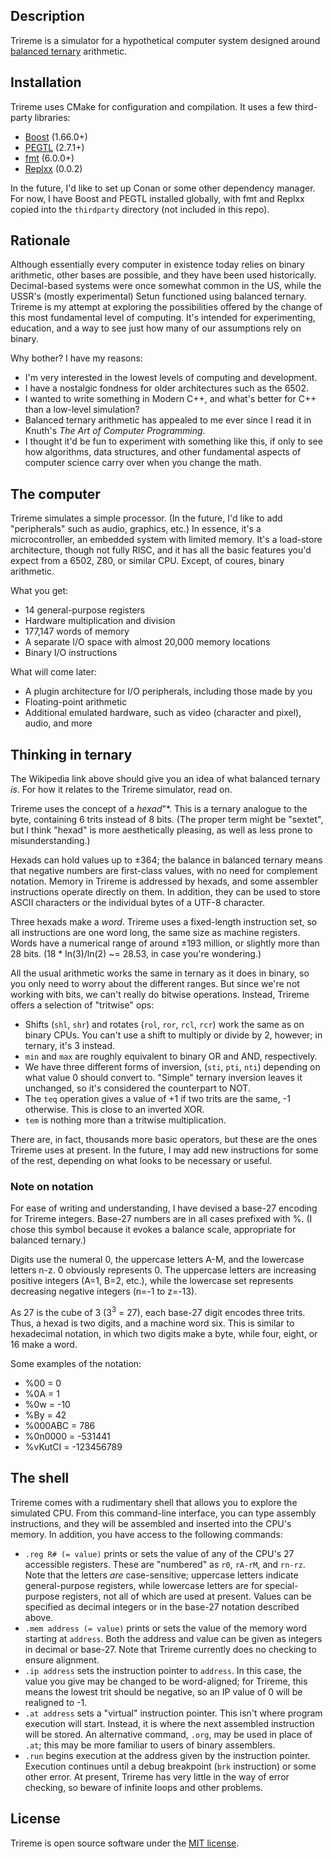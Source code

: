 ## Description

Trireme is a simulator for a hypothetical computer system designed around [balanced ternary](https://en.wikipedia.org/Balanced_ternary) arithmetic.

## Installation

Trireme uses CMake for configuration and compilation. It uses a few third-party libraries:

* [Boost](https://www.boost.org) (1.66.0+)
* [PEGTL](https://github.com/taocpp/PEGTL/tree/2.x) (2.7.1+)
* [fmt](https://fmt.dev/) (6.0.0+)
* [Replxx](https://github.com/AmokHuginnsson/replxx) (0.0.2)

In the future, I'd like to set up Conan or some other dependency manager. For now, I have Boost and PEGTL installed globally, with fmt and Replxx copied into the `thirdparty` directory (not included in this repo).

## Rationale

Although essentially every computer in existence today relies on binary arithmetic, other bases are possible, and they have been used historically. Decimal-based systems were once somewhat common in the US, while the USSR's (mostly experimental) Setun functioned using balanced ternary. Trireme is my attempt at exploring the possibilities offered by the change of this most fundamental level of computing. It's intended for experimenting, education, and a way to see just how many of our assumptions rely on binary.

Why bother? I have my reasons:

* I'm very interested in the lowest levels of computing and development.
* I have a nostalgic fondness for older architectures such as the 6502.
* I wanted to write something in Modern C++, and what's better for C++ than a low-level simulation?
* Balanced ternary arithmetic has appealed to me ever since I read it in Knuth's _The Art of Computer Programming_.
* I thought it'd be fun to experiment with something like this, if only to see how algorithms, data structures, and other fundamental aspects of computer science carry over when you change the math.

## The computer

Trireme simulates a simple processor. (In the future, I'd like to add "peripherals" such as audio, graphics, etc.) In essence, it's a microcontroller, an embedded system with limited memory. It's a load-store architecture, though not fully RISC, and it has all the basic features you'd expect from a 6502, Z80, or similar CPU. Except, of coures, binary arithmetic.

What you get:

* 14 general-purpose registers
* Hardware multiplication and division
* 177,147 words of memory
* A separate I/O space with almost 20,000 memory locations
* Binary I/O instructions

What will come later:

* A plugin architecture for I/O peripherals, including those made by you
* Floating-point arithmetic
* Additional emulated hardware, such as video (character and pixel), audio, and more

## Thinking in ternary

The Wikipedia link above should give you an idea of what balanced ternary *is*. For how it relates to the Trireme simulator, read on.

Trireme uses the concept of a *hexad*"*. This is a ternary analogue to the byte, containing 6 trits instead of 8 bits. (The proper term might be "sextet", but I think "hexad" is more aesthetically pleasing, as well as less prone to misunderstanding.)

Hexads can hold values up to ±364; the balance in balanced ternary means that negative numbers are first-class values, with no need for complement notation. Memory in Trireme is addressed by hexads, and some assembler instructions operate directly on them. In addition, they can be used to store ASCII characters or the individual bytes of a UTF-8 character.

Three hexads make a *word*. Trireme uses a fixed-length instruction set, so all instructions are one word long, the same size as machine registers. Words have a numerical range of around ±193 million, or slightly more than 28 bits. (18 * ln(3)/ln(2) ~= 28.53, in case you're wondering.)

All the usual arithmetic works the same in ternary as it does in binary, so you only need to worry about the different ranges. But since we're not working with bits, we can't really do bitwise operations. Instead, Trireme offers a selection of "tritwise" ops:

* Shifts (`shl`, `shr`) and rotates (`rol`, `ror`, `rcl`, `rcr`) work the same as on binary CPUs. You can't use a shift to multiply or divide by 2, however; in ternary, it's 3 instead.
* `min` and `max` are roughly equivalent to binary OR and AND, respectively.
* We have three different forms of inversion, (`sti`, `pti`, `nti`) depending on what value 0 should convert to. "Simple" ternary inversion leaves it unchanged, so it's considered the counterpart to NOT.
* The `teq` operation gives a value of +1 if two trits are the same, -1 otherwise. This is close to an inverted XOR.
* `tem` is nothing more than a tritwise multiplication.

There are, in fact, thousands more basic operators, but these are the ones Trireme uses at present. In the future, I may add new instructions for some of the rest, depending on what looks to be necessary or useful.

### Note on notation

For ease of writing and understanding, I have devised a base-27 encoding for Trireme integers. Base-27 numbers are in all cases prefixed with %. (I chose this symbol because it evokes a balance scale, appropriate for balanced ternary.)

Digits use the numeral 0, the uppercase letters A-M, and the lowercase letters n-z. 0 obviously represents 0. The uppercase letters are increasing positive integers (A=1, B=2, etc.), while the lowercase set represents decreasing negative integers (n=-1 to z=-13).

As 27 is the cube of 3 (3<sup>3</sup> = 27), each base-27 digit encodes three trits. Thus, a hexad is two digits, and a machine word six. This is similar to hexadecimal notation, in which two digits make a byte, while four, eight, or 16 make a word.

Some examples of the notation:

* %00 = 0
* %0A = 1
* %0w = -10
* %By = 42
* %000ABC = 786
* %0n0000 = -531441
* %vKutCI = -123456789

## The shell

Trireme comes with a rudimentary shell that allows you to explore the simulated CPU. From this command-line interface, you can type assembly instructions, and they will be assembled and inserted into the CPU's memory. In addition, you have access to the following commands:

* `.reg R# (= value)` prints or sets the value of any of the CPU's 27 accessible registers. These are "numbered" as `r0`, `rA-rM`, and `rn-rz`. Note that the letters *are* case-sensitive; uppercase letters indicate general-purpose registers, while lowercase letters are for special-purpose registers, not all of which are used at present. Values can be specified as decimal integers or in the base-27 notation described above.
* `.mem address (= value)` prints or sets the value of the memory word starting at `address`. Both the address and value can be given as integers in decimal or base-27. Note that Trireme currently does no checking to ensure alignment.
* `.ip address` sets the instruction pointer to `address`. In this case, the value you give may be changed to be word-aligned; for Trireme, this means the lowest trit should be negative, so an IP value of 0 will be realigned to -1.
* `.at address` sets a "virtual" instruction pointer. This isn't where program execution will start. Instead, it is where the next assembled instruction will be stored. An alternative command, `.org`, may be used in place of `.at`; this may be more familiar to users of binary assemblers.
* `.run` begins execution at the address given by the instruction pointer. Execution continues until a debug breakpoint (`brk` instruction) or some other error. At present, Trireme has very little in the way of error checking, so beware of infinite loops and other problems.

## License

Trireme is open source software under the [MIT license](LICENSE).
